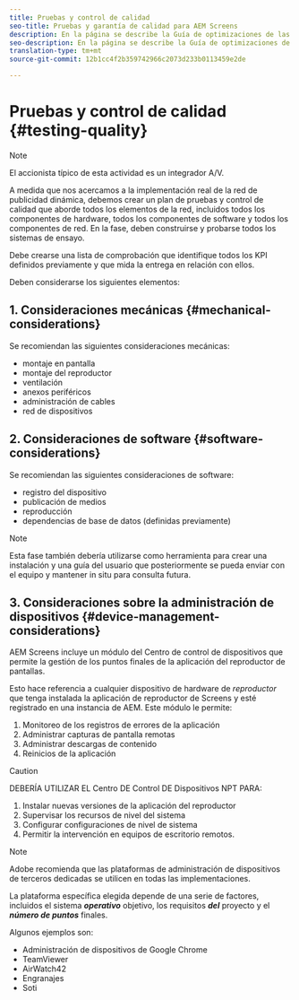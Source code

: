 ```yaml
---
title: Pruebas y control de calidad
seo-title: Pruebas y garantía de calidad para AEM Screens
description: En la página se describe la Guía de optimizaciones de las pantallas de prueba y garantía de calidad para AEM
seo-description: En la página se describe la Guía de optimizaciones de las pantallas de prueba y garantía de calidad para AEM
translation-type: tm+mt
source-git-commit: 12b1cc4f2b359742966c2073d233b0113459e2de

---
```



# Pruebas y control de calidad {#testing-quality}

>[!NOTE]
>
>El accionista típico de esta actividad es un integrador A/V.

A medida que nos acercamos a la implementación real de la red de publicidad dinámica, debemos crear un plan de pruebas y control de calidad que aborde todos los elementos de la red, incluidos todos los componentes de hardware, todos los componentes de software y todos los componentes de red.
En la fase, deben construirse y probarse todos los sistemas de ensayo.

Debe crearse una lista de comprobación que identifique todos los KPI definidos previamente y que mida la entrega en relación con ellos.

Deben considerarse los siguientes elementos:

## 1. Consideraciones mecánicas {#mechanical-considerations}

Se recomiendan las siguientes consideraciones mecánicas:

* montaje en pantalla
* montaje del reproductor
* ventilación
* anexos periféricos
* administración de cables
* red de dispositivos

## 2. Consideraciones de software {#software-considerations}

Se recomiendan las siguientes consideraciones de software:

* registro del dispositivo
* publicación de medios
* reproducción
* dependencias de base de datos (definidas previamente)

>[!NOTE]
> Esta fase también debería utilizarse como herramienta para crear una instalación y una guía del usuario que posteriormente se pueda enviar con el equipo y mantener in situ para consulta futura.

## 3. Consideraciones sobre la administración de dispositivos {#device-management-considerations}


AEM Screens incluye un módulo del Centro de control de dispositivos que permite la gestión de los puntos finales de la aplicación del reproductor de pantallas.

Esto hace referencia a cualquier dispositivo de hardware de *reproductor* que tenga instalada la aplicación de reproductor de Screens y esté registrado en una instancia de AEM.
Este módulo le permite:

1. Monitoreo de los registros de errores de la aplicación
1. Administrar capturas de pantalla remotas
1. Administrar descargas de contenido
1. Reinicios de la aplicación

>[!CAUTION]
> DEBERÍA UTILIZAR EL Centro DE Control DE Dispositivos NPT PARA:
>
> 1. Instalar nuevas versiones de la aplicación del reproductor
> 1. Supervisar los recursos de nivel del sistema
> 1. Configurar configuraciones de nivel de sistema
> 1. Permitir la intervención en equipos de escritorio remotos.



>[!NOTE]
> Adobe recomienda que las plataformas de administración de dispositivos de terceros dedicadas se utilicen en todas las implementaciones.

La plataforma específica elegida depende de una serie de factores, incluidos el sistema ***operativo*** objetivo, los requisitos ***del*** proyecto y el ***número de puntos*** finales.

Algunos ejemplos son:

* Administración de dispositivos de Google Chrome
* TeamViewer
* AirWatch42
* Engranajes
* Soti